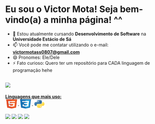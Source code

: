 # Eu sou o Victor Mota! Seja bem-vindo(a) a minha página! ^^

- 🌱 Estou atualmente cursando **Desenvolvimento de Software** na **Universidade Estácio de Sá**
- 📫 Você pode me contatar utilizando o e-mail: **victormotass0807@gmail.com**
- 😄 Pronomes: Ele/Dele
- ⚡ Fato curioso: Quero ter um repositório para CADA linguagem de programação hehe
<br>
<div>
  <a href="https://github.com/ControleV" />
  <img height="180em" src="https://github-readme-stats.vercel.app/api?username=ControleV&show_icons=true&theme=dark&include_all_commits=true&count_private=true" />
</div>

<br>
<strong>Linguagens que mais uso:</strong>
<div style="display: inline_block">
  <img align="center" alt="Rafa-HTML" height="30" width="40" src="https://raw.githubusercontent.com/devicons/devicon/master/icons/html5/html5-original.svg">
  <img align="center" alt="Rafa-CSS" height="30" width="40" src="https://raw.githubusercontent.com/devicons/devicon/master/icons/css3/css3-original.svg">
  <img align="center" alt="Rafa-Python" height="30" width="40" src="https://raw.githubusercontent.com/devicons/devicon/master/icons/python/python-original.svg">
</div>

<br>

<div> 
  <a href="https://www.youtube.com/@ControleV" target="_blank"><img src="https://img.shields.io/badge/YouTube-FF0000?style=for-the-badge&logo=youtube&logoColor=white" target="_blank"></a>
 <a href="https://discord.gg/6YzQtMzE4q" target="_blank"><img src="https://img.shields.io/badge/Discord-7289DA?style=for-the-badge&logo=discord&logoColor=white" target="_blank"></a> 
  <a href = "mailto:victormotass0807@gmail.com"><img src="https://img.shields.io/badge/-Gmail-%23333?style=for-the-badge&logo=gmail&logoColor=white" target="_blank"></a>
  <a href="https://www.linkedin.com/in/v-victor-mota/" target="_blank"><img src="https://img.shields.io/badge/-LinkedIn-%230077B5?style=for-the-badge&logo=linkedin&logoColor=white" target="_blank"></a> 
</div>

